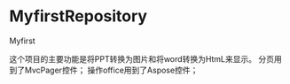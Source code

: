 # MyfirstRepository
Myfirst

这个项目的主要功能是将PPT转换为图片和将word转换为HtmL来显示。
分页用到了MvcPager控件；
操作office用到了Aspose控件；
